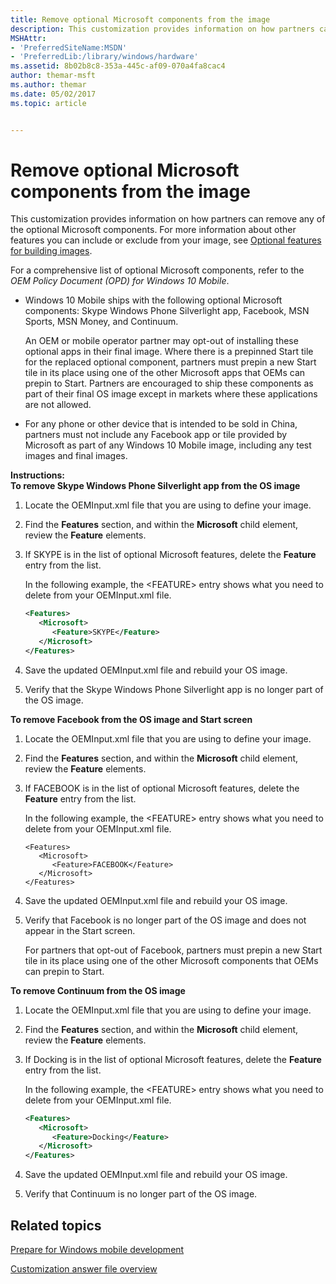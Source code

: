 ```yaml
---
title: Remove optional Microsoft components from the image
description: This customization provides information on how partners can remove any of the optional Microsoft components.
MSHAttr:
- 'PreferredSiteName:MSDN'
- 'PreferredLib:/library/windows/hardware'
ms.assetid: 8b02b8c8-353a-445c-af09-070a4fa8cac4
author: themar-msft
ms.author: themar
ms.date: 05/02/2017
ms.topic: article


---
```


# Remove optional Microsoft components from the image


This customization provides information on how partners can remove any of the optional Microsoft components. For more information about other features you can include or exclude from your image, see [Optional features for building images](https://docs.microsoft.com/en-us/windows-hardware/manufacture/mobile/optional-features-for-building-images).

For a comprehensive list of optional Microsoft components, refer to the *OEM Policy Document (OPD) for Windows 10 Mobile*.

-   Windows 10 Mobile ships with the following optional Microsoft components: Skype Windows Phone Silverlight app, Facebook, MSN Sports, MSN Money, and Continuum.

    An OEM or mobile operator partner may opt-out of installing these optional apps in their final image. Where there is a prepinned Start tile for the replaced optional component, partners must prepin a new Start tile in its place using one of the other Microsoft apps that OEMs can prepin to Start. Partners are encouraged to ship these components as part of their final OS image except in markets where these applications are not allowed.

-   For any phone or other device that is intended to be sold in China, partners must not include any Facebook app or tile provided by Microsoft as part of any Windows 10 Mobile image, including any test images and final images.

<a href="" id="instructions-"></a>**Instructions:**  
**To remove Skype Windows Phone Silverlight app from the OS image**

1.  Locate the OEMInput.xml file that you are using to define your image.

2.  Find the **Features** section, and within the **Microsoft** child element, review the **Feature** elements.

3.  If SKYPE is in the list of optional Microsoft features, delete the **Feature** entry from the list.

    In the following example, the &lt;FEATURE&gt; entry shows what you need to delete from your OEMInput.xml file.

    ```XML
    <Features>
       <Microsoft>
          <Feature>SKYPE</Feature>
       </Microsoft>
    </Features>
    ```

4.  Save the updated OEMInput.xml file and rebuild your OS image.

5.  Verify that the Skype Windows Phone Silverlight app is no longer part of the OS image.

**To remove Facebook from the OS image and Start screen**

1.  Locate the OEMInput.xml file that you are using to define your image.

2.  Find the **Features** section, and within the **Microsoft** child element, review the **Feature** elements.

3.  If FACEBOOK is in the list of optional Microsoft features, delete the **Feature** entry from the list.

    In the following example, the &lt;FEATURE&gt; entry shows what you need to delete from your OEMInput.xml file.

    ```
    <Features>
       <Microsoft>
          <Feature>FACEBOOK</Feature>
       </Microsoft>
    </Features>
    ```

4.  Save the updated OEMInput.xml file and rebuild your OS image.

5.  Verify that Facebook is no longer part of the OS image and does not appear in the Start screen.

    For partners that opt-out of Facebook, partners must prepin a new Start tile in its place using one of the other Microsoft components that OEMs can prepin to Start.

**To remove Continuum from the OS image**

1.  Locate the OEMInput.xml file that you are using to define your image.

2.  Find the **Features** section, and within the **Microsoft** child element, review the **Feature** elements.

3.  If Docking is in the list of optional Microsoft features, delete the **Feature** entry from the list.

    In the following example, the &lt;FEATURE&gt; entry shows what you need to delete from your OEMInput.xml file.

    ```XML
    <Features>
       <Microsoft>
          <Feature>Docking</Feature>
       </Microsoft>
    </Features>
    ```

4.  Save the updated OEMInput.xml file and rebuild your OS image.

5.  Verify that Continuum is no longer part of the OS image.

## Related topics

[Prepare for Windows mobile development](https://docs.microsoft.com/en-us/windows-hardware/manufacture/mobile/preparing-for-windows-mobile-development)

[Customization answer file overview](https://docs.microsoft.com/en-us/windows-hardware/customize/mobile/mcsf/customization-answer-file)
